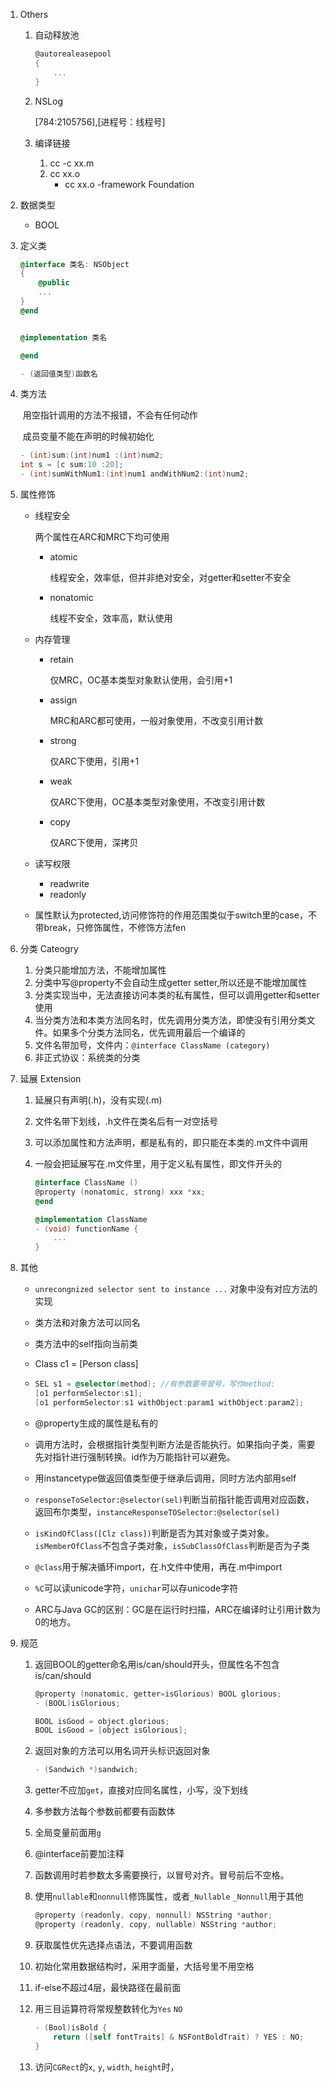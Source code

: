 1. Others

   1. 自动释放池

      ``````objective-c
      @autorealeasepool
      {
          ...
      }
      ``````

   2. NSLog

      [784:2105756],[进程号：线程号]

   3. 编译链接
      1. cc -c xx.m
      2. cc xx.o
         - cc xx.o -framework Foundation

2. 数据类型

   - BOOL 
   
3. 定义类

   ``````objective-c
   @interface 类名: NSObject
   {    
       @public
       ...
   }   
   @end
   
   
   @implementation 类名
   
   @end
   ``````

   `````objective-c
   - (返回值类型)函数名
   `````

4. 类方法

   ​	用空指针调用的方法不报错，不会有任何动作

   ​	成员变量不能在声明的时候初始化

   ``````objective-c
   - (int)sum:(int)num1 :(int)num2;
   int s = [c sum:10 :20];
   - (int)sumWithNum1:(int)num1 andWithNum2:(int)num2;
   ``````

5. 属性修饰

   - 线程安全

     两个属性在ARC和MRC下均可使用

     - atomic

       线程安全，效率低，但并非绝对安全，对getter和setter不安全

     - nonatomic

       线程不安全，效率高，默认使用

   - 内存管理

     - retain

       仅MRC，OC基本类型对象默认使用，会引用+1

     - assign

       MRC和ARC都可使用，一般对象使用，不改变引用计数

     - strong

       仅ARC下使用，引用+1

     - weak

       仅ARC下使用，OC基本类型对象使用，不改变引用计数

     - copy

       仅ARC下使用，深拷贝

   - 读写权限

     - readwrite
     - readonly

   - 属性默认为protected,访问修饰符的作用范围类似于switch里的case，不带break，只修饰属性，不修饰方法fen

6. 分类 Cateogry

   1. 分类只能增加方法，不能增加属性
   2. 分类中写@property不会自动生成getter setter,所以还是不能增加属性
   3. 分类实现当中，无法直接访问本类的私有属性，但可以调用getter和setter使用
   4. 当分类方法和本类方法同名时，优先调用分类方法，即使没有引用分类文件。如果多个分类方法同名，优先调用最后一个编译的
   5. 文件名带加号，文件内：`@interface ClassName (category)`
   6. 非正式协议：系统类的分类

7. 延展 Extension

   1. 延展只有声明(.h)，没有实现(.m)

   2. 文件名带下划线，.h文件在类名后有一对空括号

   3. 可以添加属性和方法声明，都是私有的，即只能在本类的.m文件中调用

   4. 一般会把延展写在.m文件里，用于定义私有属性，即文件开头的

      ``````objective-c
      @interface ClassName ()
      @property (nonatomic, strong) xxx *xx;
      @end
      
      @implementation ClassName
      - (void) functionName {
          ...
      }
      ``````

      

8. 其他

   - `unrecongnized selector sent to instance ...` 对象中没有对应方法的实现 

   - 类方法和对象方法可以同名

   - 类方法中的self指向当前类

   - Class c1 = [Person class]

   - ``````objective-c
     SEL s1 = @selector(method); //有参数要带冒号，写作method:
     [o1 performSelector:s1];
     [o1 performSelector:s1 withObject:param1 withObject:param2];
     ``````

   - @property生成的属性是私有的

   - 调用方法时，会根据指针类型判断方法是否能执行。如果指向子类，需要先对指针进行强制转换。id作为万能指针可以避免。

   - 用instancetype做返回值类型便于继承后调用，同时方法内部用self

   - `responseToSelector:@selector(sel)`判断当前指针能否调用对应函数，返回布尔类型，`instanceResponseTOSelector:@selector(sel)`

   - `isKindOfClass([Clz class])`判断是否为其对象或子类对象。`isMemberOfClass`不包含子类对象，`isSubClassOfClass`判断是否为子类

   - `@class`用于解决循环import，在.h文件中使用，再在.m中import

   - `%C`可以读unicode字符，`unichar`可以存unicode字符

   - ARC与Java GC的区别：GC是在运行时扫描，ARC在编译时让引用计数为0的地方。

9. 规范

   1. 返回BOOL的getter命名用is/can/should开头，但属性名不包含is/can/should

      ``````objective-c
      @property (nonatomic, getter=isGlorious) BOOL glorious;
      - (BOOL)isGlorious;
      
      BOOL isGood = object.glorious;
      BOOL isGood = [object isGlorious];
      ``````

   2. 返回对象的方法可以用名词开头标识返回对象

      ``````objective-c
      - (Sandwich *)sandwich;
      ``````

   3. getter不应加`get`，直接对应同名属性，小写，没下划线
   4. 多参数方法每个参数前都要有函数体

   5. 全局变量前面用`g`

   6. @interface前要加注释

   7. 函数调用时若参数太多需要换行，以冒号对齐。冒号前后不空格。

   8. 使用`nullable`和`nonnull`修饰属性，或者`_Nullable` `_Nonnull`用于其他

      `````objective-c
      @property (readonly, copy, nonnull) NSString *author;
      @property (readonly, copy, nullable) NSString *author;
      `````

   9. 获取属性优先选择点语法，不要调用函数

   10. 初始化常用数据结构时，采用字面量，大括号里不用空格

   11. if-else不超过4层，最快路径在最前面

   12. 用三目运算符将常规整数转化为`Yes` `NO`

       ``````objective-c
       - (Bool)isBold {
           return ([self fontTraits] & NSFontBoldTrait) ? YES : NO;
       }
       ``````

   13. 访问`CGRect`的`x`, `y`, `width`, `height`时，

